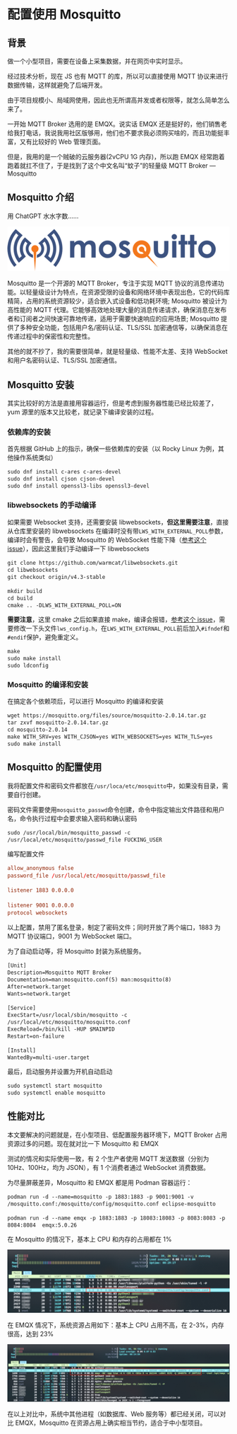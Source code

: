 # 配置使用 Mosquitto

## 背景

做一个小型项目，需要在设备上采集数据，并在网页中实时显示。

经过技术分析，现在 JS 也有 MQTT 的库，所以可以直接使用 MQTT 协议来进行数据传输，这样就避免了后端开发。

由于项目规模小、局域网使用，因此也无所谓高并发或者权限等，就怎么简单怎么来了。

一开始 MQTT Broker 选用的是 EMQX。说实话 EMQX 还是挺好的，他们销售老给我打电话，我说我用社区版够用，他们也不要求我必须购买啥的，而且功能挺丰富，又有比较好的 Web 管理页面。

但是，我用的是一个贼破的云服务器(2vCPU 1G 内存)，所以跑 EMQX 经常跑着跑着就扛不住了，于是找到了这个中文名叫“蚊子”的轻量级 MQTT Broker — Mosquitto

## Mosquitto 介绍

用 ChatGPT 水水字数……

![logo](./logo.png)

Mosquitto 是一个开源的 MQTT Broker，专注于实现 MQTT 协议的消息传递功能。以轻量级设计为特点，在资源受限的设备和网络环境中表现出色，它的代码库精简，占用的系统资源较少，适合嵌入式设备和低功耗环境; Mosquitto 被设计为高性能的 MQTT 代理。它能够高效地处理大量的消息传递请求，确保消息在发布者和订阅者之间快速可靠地传递，适用于需要快速响应的应用场景; Mosquitto 提供了多种安全功能，包括用户名/密码认证、TLS/SSL 加密通信等，以确保消息在传递过程中的保密性和完整性。

其他的就不抄了，我的需要很简单，就是轻量级、性能不太差、支持 WebSocket 和用户名密码认证、TLS/SSL 加密通信。

## Mosquitto 安装

其实比较好的方法是直接用容器运行，但是考虑到服务器性能已经比较差了，yum 源里的版本又比较老，就记录下编译安装的过程。

### 依赖库的安装

首先根据 GitHub 上的指示，确保一些依赖库的安装（以 Rocky Linux 为例，其他操作系统类似）

```shell
sudo dnf install c-ares c-ares-devel
sudo dnf install cjson cjson-devel
sudo dnf install openssl3-libs openssl3-devel
```

### libwebsockets 的手动编译

如果需要 Websocket 支持，还需要安装 libwebsockets，**但这里需要注意**，直接从仓库里安装的 libwebsockets 在编译时没有带`LWS_WITH_EXTERNAL_POLL`参数，编译时会有警告，会导致 Mosquitto 的 WebSocket 性能下降（[参考这个 issue](https://github.com/eclipse/mosquitto/issues/2060)），因此这里我们手动编译一下 libwebsockets

```shell
git clone https://github.com/warmcat/libwebsockets.git
cd libwebsockets
git checkout origin/v4.3-stable

mkdir build
cd build
cmake .. -DLWS_WITH_EXTERNAL_POLL=ON
```

**需要注意**，这里 cmake 之后如果直接 make，编译会报错，[参考这个 issue](https://github.com/warmcat/libwebsockets/issues/2790)，需要修改一下头文件`lws_config.h`，在`LWS_WITH_EXTERNAL_POLL`前后加入`#ifndef`和`#endif`保护，避免重定义。

```shell
make
sudo make install
sudo ldconfig
```

### Mosquitto 的编译和安装

在搞定各个依赖项后，可以进行 Mosquitto 的编译和安装

```shell
wget https://mosquitto.org/files/source/mosquitto-2.0.14.tar.gz
tar zxvf mosquitto-2.0.14.tar.gz
cd mosquitto-2.0.14
make WITH_SRV=yes WITH_CJSON=yes WITH_WEBSOCKETS=yes WITH_TLS=yes
sudo make install
```

## Mosquitto 的配置使用

我将配置文件和密码文件都放在`/usr/loca/etc/mosquitto`中，如果没有目录，需要自行创建。

密码文件需要使用`mosquitto_passwd`命令创建，命令中指定输出文件路径和用户名，命令执行过程中会要求输入密码和确认密码

```shell
sudo /usr/local/bin/mosquitto_passwd -c /usr/local/etc/mosquitto/passwd_file FUCKING_USER
```

编写配置文件

```/usr/local/etc/mosquitto/mosquitto.conf
allow_anonymous false
password_file /usr/local/etc/mosquitto/passwd_file

listener 1883 0.0.0.0

listener 9001 0.0.0.0
protocol websockets
```

以上配置，禁用了匿名登录，制定了密码文件；同时开放了两个端口，1883 为 MQTT 协议端口，9001 为 WebSocket 端口。

为了自动启动等，将 Mosquitto 封装为系统服务。

```/usr/lib/systemd/system/mosquitto.service
[Unit]
Description=Mosquitto MQTT Broker
Documentation=man:mosquitto.conf(5) man:mosquitto(8)
After=network.target
Wants=network.target

[Service]
ExecStart=/usr/local/sbin/mosquitto -c /usr/local/etc/mosquitto/mosquitto.conf
ExecReload=/bin/kill -HUP $MAINPID
Restart=on-failure

[Install]
WantedBy=multi-user.target
```

最后，启动服务并设置为开机自动启动

```shell
sudo systemctl start mosquitto
sudo systemctl enable mosquitto
```

## 性能对比

本文要解决的问题就是，在小型项目、低配置服务器环境下，MQTT Broker 占用资源过多的问题。现在就对比一下 Mosquitto 和 EMQX

测试的情况和实际使用一致，有 2 个生产者使用 MQTT 发送数据（分别为 10Hz、100Hz，均为 JSON），有 1 个消费者通过 WebSocket 消费数据。

为尽量屏蔽差异，Mosquitto 和 EMQX 都是用 Podman 容器运行：

```shell
podman run -d --name=mosquitto -p 1883:1883 -p 9001:9001 -v /mosquitto.conf:/mosquitto/config/mosquitto.conf eclipse-mosquitto

podman run -d --name emqx -p 1883:1883 -p 18083:18083 -p 8083:8083 -p 8084:8084  emqx:5.0.26
```

在 Mosquitto 的情况下，基本上 CPU 和内存的占用都在 1%

![Mosquitto占用](./mosquitto.png)

在 EMQX 情况下，系统资源占用如下：基本上 CPU 占用不高，在 2-3%，内存很高，达到 23%

![EMQX占用](./emqx.png)

在以上对比中，系统中其他进程（如数据库、Web 服务等）都已经关闭，可以对比 EMQX，Mosquitto 在资源占用上确实相当节约，适合于中小型项目。

